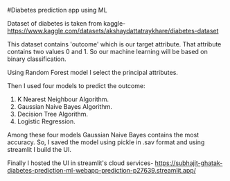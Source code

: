 #Diabetes prediction app using ML

Dataset of diabetes is taken from kaggle- https://www.kaggle.com/datasets/akshaydattatraykhare/diabetes-dataset

This dataset contains 'outcome' which is our target attribute. That attribute contains two values 0 and 1. So our machine learning will be based on binary classification.

Using Random Forest model I select the principal attributes.

Then I used four models to predict the outcome:
1. K Nearest Neighbour Algorithm.
2. Gaussian Naive Bayes Algorithm.
3. Decision Tree Algorithm.
4. Logistic Regression.

Among these four models Gaussian Naive Bayes contains the most accuracy. So, I saved the model using pickle in .sav format and using streamlit I build the UI. 

Finally I hosted the UI in streamlit's cloud services- https://subhajit-ghatak-diabetes-prediction-ml-webapp-prediction-p27639.streamlit.app/
